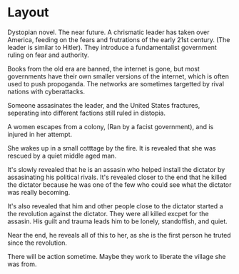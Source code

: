# Layout 

Dystopian novel. The near future. A chrismatic leader has taken over America, feeding on the fears and frutrations of the early 21st century. (The leader is similar to Hitler). They introduce a fundamentalist government ruling on fear and authority.

Books from the old era are banned, the internet is gone, but most governments have their own smaller versions of the internet, which is often used to push propoganda. The networks are sometimes targetted by rival nations with cyberattacks.

Someone assasinates the leader, and the United States fractures, seperating into different factions still ruled in distopia.

A women escapes from a colony, (Ran by a facist government), and is injured in her attempt. 

She wakes up in a small cotttage by the fire. It is revealed that she was rescued by a quiet middle aged man.

It's slowly revealed that he is an assasin who helped install the dictator by assasinating his political rivals. It's revealed closer to the end that he killed the dictator because he was one of the few who could see what the dictator was really becoming.

It's also revealed that him and other people close to the dictator started a the revolution against the dictator. They were all killed excpet for the assasin. His guilt and trauma leads him to be lonely, standoffish, and quiet.

Near the end, he reveals all of this to her, as she is the first person he truted since the revolution.

There will be action sometime. Maybe they work to liberate the village she was from.
